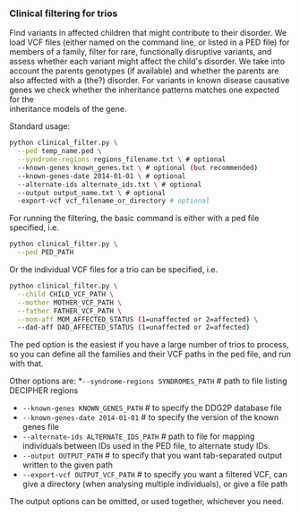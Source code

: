 ### Clinical filtering for trios

Find variants in affected children that might contribute to their disorder. We
load VCF files (either named on the command line, or listed in a PED file) for
members of a family, filter for rare, functionally disruptive variants, and
assess whether each variant might affect the child's disorder. We take into 
account the parents genotypes (if available) and whether the parents are also
affected with a (the?) disorder. For variants in known disease causative genes
we check whether the inheritance patterns matches one expected for the  
inheritance models of the gene.

Standard usage:
```sh
python clinical_filter.py \
  --ped temp_name.ped \
  --syndrome-regions regions_filename.txt \ # optional
  --known-genes known_genes.txt \ # optional (but recommended)
  --known-genes-date 2014-01-01 \ # optional
  --alternate-ids alternate_ids.txt \ # optional
  --output output_name.txt \ # optional
  -export-vcf vcf_filename_or_directory # optional
```

For running the filtering, the basic command is either with a ped file
specified, i.e.

```sh
python clinical_filter.py \
  --ped PED_PATH
```

Or the individual VCF files for a trio can be specified, i.e.

```sh
python clinical_filter.py \
  --child CHILD_VCF_PATH \
  --mother MOTHER_VCF_PATH \
  --father FATHER_VCF_PATH \
  --mom-aff MOM_AFFECTED_STATUS (1=unaffected or 2=affected) \
  --dad-aff DAD_AFFECTED_STATUS (1=unaffected or 2=affected)
```

The ped option is the easiest if you have a large number of trios to
process, so you can define all the families and their VCF paths in the ped
file, and run with that.

Other options are:
 *`--syndrome-regions SYNDROMES_PATH` # path to file listing DECIPHER regions
 * `--known-genes KNOWN_GENES_PATH` # to specify the DDG2P database file
 * `--known-genes-date 2014-01-01` # to specify the version of the known genes file
 * `--alternate-ids ALTERNATE_IDS_PATH` # path to file for mapping individuals 
   between IDs used in the PED file, to alternate study IDs.
 * `--output OUTPUT_PATH` # to specify that you want tab-separated output
   written to the given path
 * `--export-vcf OUTPUT_VCF_PATH` # to specify you want a filtered VCF, can
   give a directory (when analysing multiple individuals), or give a file path

The output options can be omitted, or used together, whichever you need.